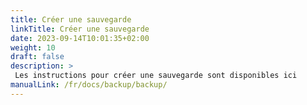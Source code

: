 ```yaml
---
title: Créer une sauvegarde
linkTitle: Créer une sauvegarde
date: 2023-09-14T10:01:35+02:00
weight: 10
draft: false
description: >
 Les instructions pour créer une sauvegarde sont disponibles ici
manualLink: /fr/docs/backup/backup/
---
```

<script>
  window.location.href = "/fr/docs/backup/backup/";
</script>
